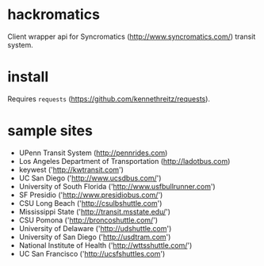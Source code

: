 hackromatics
============

Client wrapper api for Syncromatics (http://www.syncromatics.com/) transit system.

install
=======
Requires `requests` (https://github.com/kennethreitz/requests).

sample sites
===============================
- UPenn Transit System (http://pennrides.com)
- Los Angeles Department of Transportation (http://ladotbus.com)
- keywest ('http://kwtransit.com') 
- UC San Diego ('http://www.ucsdbus.com/') 
- University of South Florida ('http://www.usfbullrunner.com')
- SF Presidio ('http://www.presidiobus.com/')
- CSU Long Beach ('http://csulbshuttle.com')
- Mississippi State ('http://transit.msstate.edu/')
- CSU Pomona ('http://broncoshuttle.com/')
- University of Delaware ('http://udshuttle.com')
- University of San Diego ('http://usdtram.com')
- National Institute of Health ('http://wttsshuttle.com/')
- UC San Francisco ('http://ucsfshuttles.com')
